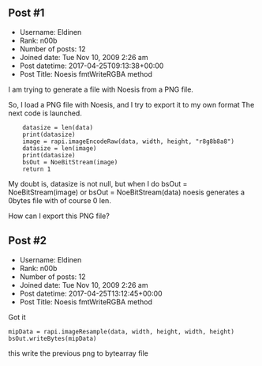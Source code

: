 ## Post #1
- Username: Eldinen
- Rank: n00b
- Number of posts: 12
- Joined date: Tue Nov 10, 2009 2:26 am
- Post datetime: 2017-04-25T09:13:38+00:00
- Post Title: Noesis fmtWriteRGBA method

I am trying to generate a file with Noesis from a PNG file.

So, I load a PNG file with Noesis, and I try to export it to my own format
The next code is launched.

```
	datasize = len(data)
	print(datasize)
	image = rapi.imageEncodeRaw(data, width, height, "r8g8b8a8")
	datasize = len(image)
	print(datasize)
	bsOut = NoeBitStream(image)
	return 1

```


My doubt is, datasize is not null, but when I do 
bsOut = NoeBitStream(image) or bsOut = NoeBitStream(data)
noesis generates a 0bytes file with of course 0 len.

How can I export this PNG file?
## Post #2
- Username: Eldinen
- Rank: n00b
- Number of posts: 12
- Joined date: Tue Nov 10, 2009 2:26 am
- Post datetime: 2017-04-25T13:12:45+00:00
- Post Title: Noesis fmtWriteRGBA method

Got it

```
mipData = rapi.imageResample(data, width, height, width, height)
bsOut.writeBytes(mipData)

```


this write the previous png to bytearray file
